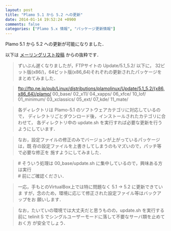 ```yaml
---
layout: post
title: "Plamo 5.1 から 5.2 への更新"
date: 2014-01-14 19:52:24 +0900
comments: false
categories: ["Plamo 5.x 情報", "パッケージ更新情報"]
---
```


Plamo 5.1 から 5.2 への更新が可能になりました．

以下は [メーリングリスト投稿](http://www.linet.gr.jp/~kojima/Plamo/ML/htdocs/201401/msg00020.html) からの抜粋です．

> ずいぶん遅くなりましたが，FTPサイトの Update/5.1_5.2/ 以下に，
32ビット版(x86/)，64ビット版(x86_64)それぞれの更新されたパッケージを
まとめてみました．

> ftp://ftp.ne.jp/pub/Linux/distributions/plamolinux/Update/5.1_5.2/{x86,x86_64}/plamo/
>   00_base/        02_x11/         04_xapps/       06_xfce/        10_lof/
>   01_minimum/     03_xclassics/   05_ext/         07_kde/         11_mate/

> 各ディレクトリは Plamo-5.1 のソフトウェアカテゴリに対応しているので，
ディレクトリごとダウンロード後，インストールされたカテゴリに合わせて，
各ディレクトリ中の update.sh を実行すれば必要な更新を行うようにしています．

> なお，設定ファイルの修正のみでバージョンが上がっているパッケージは，既
存の設定ファイルを上書きしてしまうのもマズいので，パッチ等で必要な修正を
施すようにしてみました．

> \# そういう処理は 00_base/update.sh に集中しているので，興味ある方は実行<br/>
> \# 前にご確認ください．

> 一応，手もとのVirtualBox上では特に問題なく 5.1 -> 5.2 に更新できていま
すが，念のため，環境に応じて修正された設定ファイル等はバックアップをお
願いします．

> なお，たいていの環境では大丈夫だと思うものの，update.sh を実行する前に
telinit S でシングルユーザーモードに落して不要なサーバ類を止めておく方
が安全でしょう．